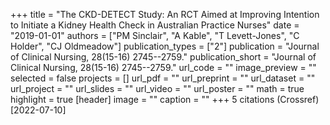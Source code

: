 +++
title = "The CKD-DETECT Study: An RCT Aimed at Improving Intention to Initiate a Kidney Health Check in Australian Practice Nurses"
date = "2019-01-01"
authors = ["PM Sinclair", "A Kable", "T Levett-Jones", "C Holder", "CJ Oldmeadow"]
publication_types = ["2"]
publication = "Journal of Clinical Nursing, 28(15-16) 2745--2759."
publication_short = "Journal of Clinical Nursing, 28(15-16) 2745--2759."
url_code = ""
image_preview = ""
selected = false
projects = []
url_pdf = ""
url_preprint = ""
url_dataset = ""
url_project = ""
url_slides = ""
url_video = ""
url_poster = ""
math = true
highlight = true
[header]
image = ""
caption = ""
+++
5 citations (Crossref) [2022-07-10]
